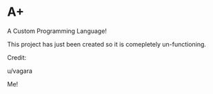 # A+
A Custom Programming Language!


This project has just been created so it is comepletely un-functioning.


Credit:

u/vagara

Me!
